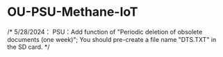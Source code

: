 # OU-PSU-Methane-IoT
/*
5/28/2024：
PSU：Add function of "Periodic deletion of obsolete documents (one week)";
You should pre-create a file name "DTS.TXT" in the SD card.
*/
